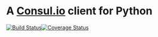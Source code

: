 # A [Consul.io](http://www.consul.io/) client for Python

[![Build Status](https://travis-ci.org/cablehead/python-consul.svg?branch=master)](https://travis-ci.org/cablehead/python-consul)[![Coverage Status](https://coveralls.io/repos/cablehead/python-consul/badge.png?branch=master)](https://coveralls.io/r/cablehead/python-consul?branch=master)
